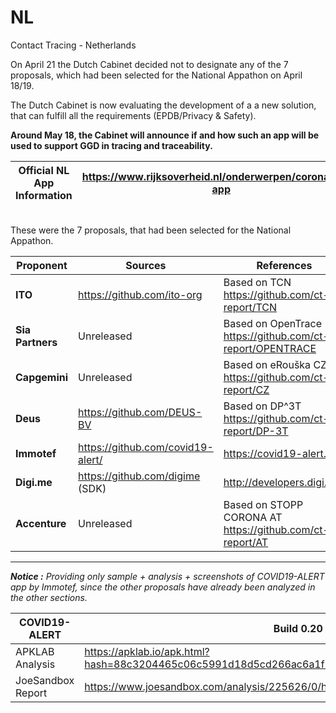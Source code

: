 # NL
Contact Tracing - Netherlands

On April 21 the Dutch Cabinet decided not to designate any of the 7 proposals, which had been selected for the National Appathon on April 18/19.

The Dutch Cabinet is now evaluating the development of a a new solution, that can fulfill all the requirements (EPDB/Privacy & Safety).

**Around May 18, the Cabinet will announce if and how such an app will be used to support GGD in tracing and traceability.**

Official NL App Information | https://www.rijksoverheid.nl/onderwerpen/coronavirus-app
-------------------|---------------------------------------------------------

\
These were the 7 proposals, that had been selected for the National Appathon.

Proponent | Sources | References
----------|---------|-----------
**ITO** | https://github.com/ito-org | Based on TCN https://github.com/ct-report/TCN
**Sia Partners** | Unreleased| Based on OpenTrace https://github.com/ct-report/OPENTRACE
**Capgemini** | Unreleased | Based on eRouška CZ https://github.com/ct-report/CZ
**Deus** | https://github.com/DEUS-BV | Based on DP^3T https://github.com/ct-report/DP-3T
**Immotef** | https://github.com/covid19-alert/ | https://covid19-alert.eu/
**Digi.me** | https://github.com/digime (SDK) | http://developers.digi.me/
**Accenture** | Unreleased | Based on STOPP CORONA AT https://github.com/ct-report/AT

----------------------------------

_**Notice :** Providing only sample + analysis + screenshots of  COVID19-ALERT app by Immotef, since the other proposals have already been analyzed in the other sections._

COVID19-ALERT | Build 0.20 
--------------|-----------
APKLAB Analysis | https://apklab.io/apk.html?hash=88c3204465c06c5991d18d5cd266ac6a1f71d964d02092d13f676ca93c9cd969
JoeSandbox Report | https://www.joesandbox.com/analysis/225626/0/html
